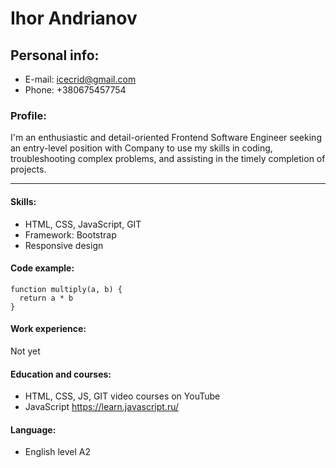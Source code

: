 # Ihor Andrianov

## Personal info:

- E-mail: icecrid@gmail.com
- Phone: +380675457754

### Profile:
I'm an enthusiastic and detail-oriented Frontend Software Engineer seeking an entry-level position with Company to use my skills in coding, troubleshooting complex problems, and assisting in the timely completion of projects.

---

#### Skills:

- HTML, CSS, JavaScript, GIT
- Framework: Bootstrap
- Responsive design

#### Code example:
```
function multiply(a, b) {
  return a * b
}
```

#### Work experience:
Not yet

#### Education and courses:
- HTML, CSS, JS, GIT video courses on YouTube
- JavaScript https://learn.javascript.ru/

#### Language:
- English level A2

